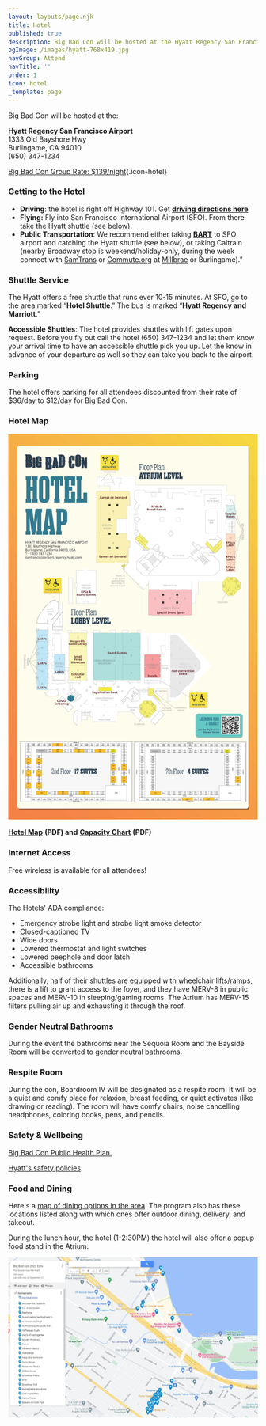 ```yaml
---
layout: layouts/page.njk
title: Hotel
published: true
description: Big Bad Con will be hosted at the Hyatt Regency San Francisco Airport
ogImage: /images/hyatt-768x419.jpg
navGroup: Attend
navTitle: ''
order: 1
icon: hotel
_template: page
---
```


Big Bad Con will be hosted at the:

**Hyatt Regency San Francisco Airport**\
1333 Old Bayshore Hwy\
Burlingame, CA 94010\
(650) 347-1234

[Big Bad Con Group Rate: $139/night](https://www.hyatt.com/en-US/group-booking/SFOBU/G-BBC4){.icon-hotel}

<!-- Big Bad Con Group Rate: $139/night ([booking link](https://www.hyatt.com/en-US/group-booking/SFOBU/G-BBC3)) -->

### Getting to the Hotel

* **Driving**: the hotel is right off Highway 101. Get **[driving directions here](https://goo.gl/maps/7Jthy6QnQY9TMSPF9)**
* **Flying:** Fly into San Francisco International Airport (SFO). From there take the Hyatt shuttle (see below).
* **Public Transportation**: We recommend either taking **[BART](https://www.bart.gov/)** to SFO airport and catching the Hyatt shuttle (see below), or taking Caltrain (nearby Broadway stop is weekend/holiday-only, during the week connect with [SamTrans](http://www.samtrans.com/) or [Commute.org](https://commute.org/shuttles/) at [Millbrae](https://511.org/transit/centers/millbrae-transit-center) or Burlingame).”

### Shuttle Service

The Hyatt offers a free shuttle that runs ever 10-15 minutes. At SFO, go to the area marked “**Hotel Shuttle**.” The bus is marked “**Hyatt Regency and Marriott**.”

**Accessible Shuttles**: The hotel provides shuttles with lift gates upon request. Before you fly out call the hotel (650) 347-1234 and let them know your arrival time to have an accessible shuttle pick you up. Let the know in advance of your departure as well so they can take you back to the airport.

### Parking

The hotel offers parking for all attendees discounted from their rate of $36/day to $12/day for Big Bad Con.

### Hotel Map

![](/images/09-bigbadcon_hotel_map.jpg)

**[Hotel Map](/images/09-bigbadcon_hotel_map.pdf)** **(PDF) and** **[Capacity Chart](https://assets.hyatt.com/content/dam/hyatt/hyattdam/documents/2018/07/09/1023/Hyatt-Regency-San-Francisco-Airport-Capacity-Charts-English-070918.pdf)** **(PDF)**

### Internet Access

Free wireless is available for all attendees!

### Accessibility

The Hotels' ADA compliance:

* Emergency strobe light and strobe light smoke detector
* Closed-captioned TV
* Wide doors
* Lowered thermostat and light switches
* Lowered peephole and door latch
* Accessible bathrooms

Additionally, half of their shuttles are equipped with wheelchair lifts/ramps, there is a lift to grant access to the foyer, and they have MERV-8 in public spaces and MERV-10 in sleeping/gaming rooms. The Atrium has MERV-15 filters pulling air up and exhausting it through the roof.

### Gender Neutral Bathrooms

During the event the bathrooms near the Sequoia Room and the Bayside Room will be converted to gender neutral bathrooms.

### Respite Room

During the con, Boardroom IV will be designated as a respite room. It will be a quiet and comfy place for relaxion, breast feeding, or quiet activates (like drawing or reading). The room will have comfy chairs, noise cancelling headphones, coloring books, pens, and pencils.

### Safety & Wellbeing

[Big Bad Con Public Health Plan.](/public-health-policy/)

[Hyatt's safety policies](https://www.hyatt.com/info/care-and-cleanliness-americas).

### Food and Dining

Here's a [map of dining options in the area](https://www.google.com/maps/d/u/0/edit?mid=1CE6SE62DYwbZdxV5-7CklkQiNfraCzA\&ll=37.59161336786066%2C-122.36212222537841\&z=16). The program also has these locations listed along with which ones offer outdoor dining, delivery, and takeout.

During the lunch hour, the hotel (1-2:30PM) the hotel will also offer a popup food stand in the Atrium.

![](/images/eating.JPG)
